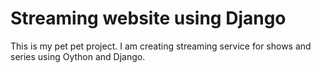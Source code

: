 # Streaming website using Django
This is my pet pet project. I am creating streaming service for shows and series using Oython and Django.
